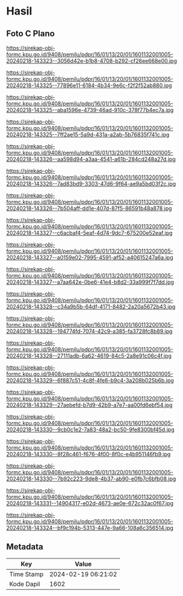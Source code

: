 # Hasil

## Foto C Plano

https://sirekap-obj-formc.kpu.go.id/9408/pemilu/pdpr/16/01/13/20/01/1601132001005-20240218-143323--3056d42e-b1b8-4708-b292-cf26ee668e00.jpg

https://sirekap-obj-formc.kpu.go.id/9408/pemilu/pdpr/16/01/13/20/01/1601132001005-20240218-143325--77896e11-6184-4b34-9e6c-f2f2f52ab880.jpg

https://sirekap-obj-formc.kpu.go.id/9408/pemilu/pdpr/16/01/13/20/01/1601132001005-20240218-143325--aba1596e-4739-46ad-910c-378f77b4ec7a.jpg

https://sirekap-obj-formc.kpu.go.id/9408/pemilu/pdpr/16/01/13/20/01/1601132001005-20240218-143325--7ff2ae15-5a9d-431a-a2ab-5b76835f741c.jpg

https://sirekap-obj-formc.kpu.go.id/9408/pemilu/pdpr/16/01/13/20/01/1601132001005-20240218-143326--aa598d94-a3aa-4541-a61b-284cd248a27d.jpg

https://sirekap-obj-formc.kpu.go.id/9408/pemilu/pdpr/16/01/13/20/01/1601132001005-20240218-143326--7ad83bd9-3303-47d6-9f64-ae9a5bd03f2c.jpg

https://sirekap-obj-formc.kpu.go.id/9408/pemilu/pdpr/16/01/13/20/01/1601132001005-20240218-143326--7b504aff-dd1e-407d-87f5-86591b48a878.jpg

https://sirekap-obj-formc.kpu.go.id/9408/pemilu/pdpr/16/01/13/20/01/1601132001005-20240218-143327--c6acbaf4-5eaf-4d74-9dc7-675200e52eaf.jpg

https://sirekap-obj-formc.kpu.go.id/9408/pemilu/pdpr/16/01/13/20/01/1601132001005-20240218-143327--a0159e02-7995-4591-af52-a40615247a6a.jpg

https://sirekap-obj-formc.kpu.go.id/9408/pemilu/pdpr/16/01/13/20/01/1601132001005-20240218-143327--a7aa642e-0be6-41e4-b8d2-33a999f7f7dd.jpg

https://sirekap-obj-formc.kpu.go.id/9408/pemilu/pdpr/16/01/13/20/01/1601132001005-20240218-143328--c34a9b5b-64df-4171-8482-2a20a5672b43.jpg

https://sirekap-obj-formc.kpu.go.id/9408/pemilu/pdpr/16/01/13/20/01/1601132001005-20240218-143328--194774fd-7074-42c9-a385-fa3728fc8b89.jpg

https://sirekap-obj-formc.kpu.go.id/9408/pemilu/pdpr/16/01/13/20/01/1601132001005-20240218-143328--27111adb-6a62-4619-84c5-2a8e91c06c4f.jpg

https://sirekap-obj-formc.kpu.go.id/9408/pemilu/pdpr/16/01/13/20/01/1601132001005-20240218-143329--6f887c51-4c8f-4fe6-b9c4-3a208b025b6b.jpg

https://sirekap-obj-formc.kpu.go.id/9408/pemilu/pdpr/16/01/13/20/01/1601132001005-20240218-143329--27aebefd-b7d9-42b9-a7e7-aa00fd6ebf54.jpg

https://sirekap-obj-formc.kpu.go.id/9408/pemilu/pdpr/16/01/13/20/01/1601132001005-20240218-143330--9cb0c1e2-7a83-48a2-bc50-9fe8300bf45d.jpg

https://sirekap-obj-formc.kpu.go.id/9408/pemilu/pdpr/16/01/13/20/01/1601132001005-20240218-143330--8f28c461-f676-4f00-8f0c-e4b951146fb9.jpg

https://sirekap-obj-formc.kpu.go.id/9408/pemilu/pdpr/16/01/13/20/01/1601132001005-20240218-143330--7b92c223-9de8-4b37-ab90-e0fb7c6bfb08.jpg

https://sirekap-obj-formc.kpu.go.id/9408/pemilu/pdpr/16/01/13/20/01/1601132001005-20240218-143331--14904317-e02d-4673-ae0e-672c32ac0f67.jpg

https://sirekap-obj-formc.kpu.go.id/9408/pemilu/pdpr/16/01/13/20/01/1601132001005-20240218-143324--bf9c194b-5313-447e-9a66-108a6c356514.jpg


## Metadata

| Key        | Value               |
| ---------- | ------------------- |
| Time Stamp | 2024-02-19 06:21:02 |
| Kode Dapil | 1602                |



